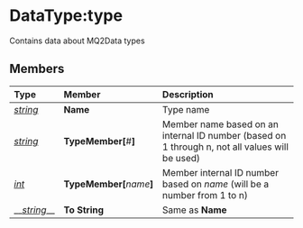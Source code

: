 # DataType:type

Contains data about MQ2Data types

## Members

| **Type** | **Member** | **Description** |
| :--- | :--- | :--- |
| [_string_]() | **Name** | Type name |
| [_string_]() | **TypeMember\[**\#**\]** | Member name based on an internal ID number \(based on 1 through n, not all values will be used\) |
| [_int_](datatype-int.md) | **TypeMember\[**_name_**\]** | Member internal ID number based on _name_ \(will be a number from 1 to n\) |
| \_\_[_string_]()\_\_ | **To String** | Same as **Name** |

